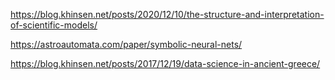 
https://blog.khinsen.net/posts/2020/12/10/the-structure-and-interpretation-of-scientific-models/

https://astroautomata.com/paper/symbolic-neural-nets/

https://blog.khinsen.net/posts/2017/12/19/data-science-in-ancient-greece/

